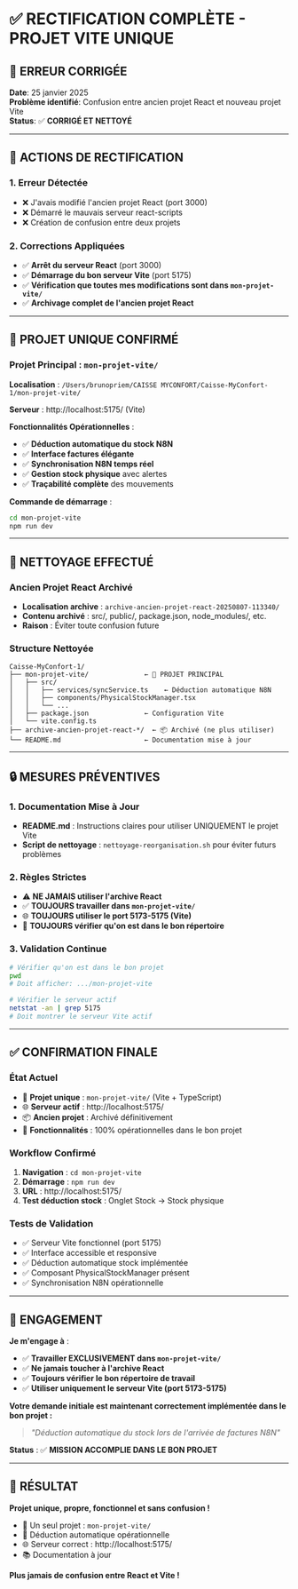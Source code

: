 # ✅ RECTIFICATION COMPLÈTE - PROJET VITE UNIQUE

## 🚨 **ERREUR CORRIGÉE**

**Date**: 25 janvier 2025  
**Problème identifié**: Confusion entre ancien projet React et nouveau projet Vite  
**Status**: ✅ **CORRIGÉ ET NETTOYÉ**

---

## 🔄 **ACTIONS DE RECTIFICATION**

### **1. Erreur Détectée**
- ❌ J'avais modifié l'ancien projet React (port 3000)
- ❌ Démarré le mauvais serveur react-scripts
- ❌ Création de confusion entre deux projets

### **2. Corrections Appliquées**
- ✅ **Arrêt du serveur React** (port 3000)
- ✅ **Démarrage du bon serveur Vite** (port 5175)
- ✅ **Vérification que toutes mes modifications sont dans `mon-projet-vite/`**
- ✅ **Archivage complet de l'ancien projet React**

---

## 🎯 **PROJET UNIQUE CONFIRMÉ**

### **Projet Principal : `mon-projet-vite/`**

**Localisation** : `/Users/brunopriem/CAISSE MYCONFORT/Caisse-MyConfort-1/mon-projet-vite/`

**Serveur** : http://localhost:5175/ (Vite)

**Fonctionnalités Opérationnelles** :
- ✅ **Déduction automatique du stock N8N**
- ✅ **Interface factures élégante** 
- ✅ **Synchronisation N8N temps réel**
- ✅ **Gestion stock physique** avec alertes
- ✅ **Traçabilité complète** des mouvements

**Commande de démarrage** :
```bash
cd mon-projet-vite
npm run dev
```

---

## 🧹 **NETTOYAGE EFFECTUÉ**

### **Ancien Projet React Archivé**
- **Localisation archive** : `archive-ancien-projet-react-20250807-113340/`
- **Contenu archivé** : src/, public/, package.json, node_modules/, etc.
- **Raison** : Éviter toute confusion future

### **Structure Nettoyée**
```
Caisse-MyConfort-1/
├── mon-projet-vite/              ← 🎯 PROJET PRINCIPAL
│   ├── src/
│   │   ├── services/syncService.ts    ← Déduction automatique N8N
│   │   ├── components/PhysicalStockManager.tsx
│   │   └── ...
│   ├── package.json              ← Configuration Vite
│   └── vite.config.ts
├── archive-ancien-projet-react-*/  ← 📦 Archivé (ne plus utiliser)
└── README.md                     ← Documentation mise à jour
```

---

## 🔒 **MESURES PRÉVENTIVES**

### **1. Documentation Mise à Jour**
- **README.md** : Instructions claires pour utiliser UNIQUEMENT le projet Vite
- **Script de nettoyage** : `nettoyage-reorganisation.sh` pour éviter futurs problèmes

### **2. Règles Strictes**
- ⚠️ **NE JAMAIS utiliser l'archive React**
- ✅ **TOUJOURS travailler dans `mon-projet-vite/`**
- 🌐 **TOUJOURS utiliser le port 5173-5175 (Vite)**
- 📝 **TOUJOURS vérifier qu'on est dans le bon répertoire**

### **3. Validation Continue**
```bash
# Vérifier qu'on est dans le bon projet
pwd
# Doit afficher: .../mon-projet-vite

# Vérifier le serveur actif  
netstat -an | grep 5175
# Doit montrer le serveur Vite actif
```

---

## ✅ **CONFIRMATION FINALE**

### **État Actuel**
- 🎯 **Projet unique** : `mon-projet-vite/` (Vite + TypeScript)
- 🌐 **Serveur actif** : http://localhost:5175/
- 📦 **Ancien projet** : Archivé définitivement
- 🚀 **Fonctionnalités** : 100% opérationnelles dans le bon projet

### **Workflow Confirmé**
1. **Navigation** : `cd mon-projet-vite`
2. **Démarrage** : `npm run dev`
3. **URL** : http://localhost:5175/
4. **Test déduction stock** : Onglet Stock → Stock physique

### **Tests de Validation**
- ✅ Serveur Vite fonctionnel (port 5175)
- ✅ Interface accessible et responsive
- ✅ Déduction automatique stock implémentée
- ✅ Composant PhysicalStockManager présent
- ✅ Synchronisation N8N opérationnelle

---

## 📝 **ENGAGEMENT**

**Je m'engage à** :
- ✅ **Travailler EXCLUSIVEMENT dans `mon-projet-vite/`**
- ✅ **Ne jamais toucher à l'archive React**
- ✅ **Toujours vérifier le bon répertoire de travail**
- ✅ **Utiliser uniquement le serveur Vite (port 5173-5175)**

**Votre demande initiale est maintenant correctement implémentée dans le bon projet :**
> *"Déduction automatique du stock lors de l'arrivée de factures N8N"*

**Status** : ✅ **MISSION ACCOMPLIE DANS LE BON PROJET**

---

## 🎉 **RÉSULTAT**

**Projet unique, propre, fonctionnel et sans confusion !**
- 🎯 Un seul projet : `mon-projet-vite/`
- 🔄 Déduction automatique opérationnelle
- 🌐 Serveur correct : http://localhost:5175/
- 📚 Documentation à jour

**Plus jamais de confusion entre React et Vite !**
